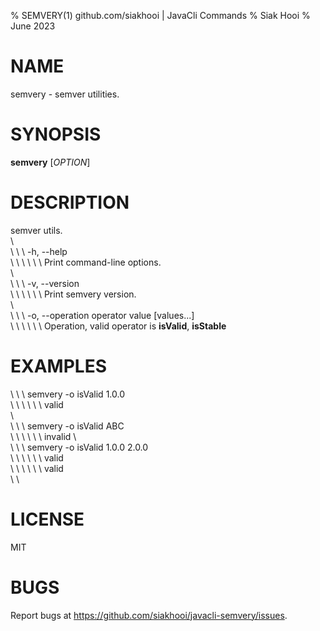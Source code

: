 % SEMVERY(1) github.com/siakhooi | JavaCli Commands
% Siak Hooi
% June 2023

# NAME
semvery - semver utilities.

# SYNOPSIS
**semvery** [*OPTION*]

# DESCRIPTION
semver utils.\
\ \
\ \ \ -h, --help\
\ \ \ \ \ \ Print command-line options.\
\ \
\ \ \ -v, --version\
\ \ \ \ \ \ Print semvery version.\
\ \
\ \ \ -o, --operation operator value \[values...\]\
\ \ \ \ \ \ Operation, valid operator is **isValid**, **isStable**

# EXAMPLES

\ \ \ semvery -o isValid 1.0.0\
\ \ \ \ \ \ valid\
\ \
\ \ \ semvery -o isValid ABC\
\ \ \ \ \ \ invalid
\ \
\ \ \ semvery -o isValid 1.0.0 2.0.0\
\ \ \ \ \ \ valid\
\ \ \ \ \ \ valid\
\ \

# LICENSE
MIT

# BUGS
Report bugs at https://github.com/siakhooi/javacli-semvery/issues.
